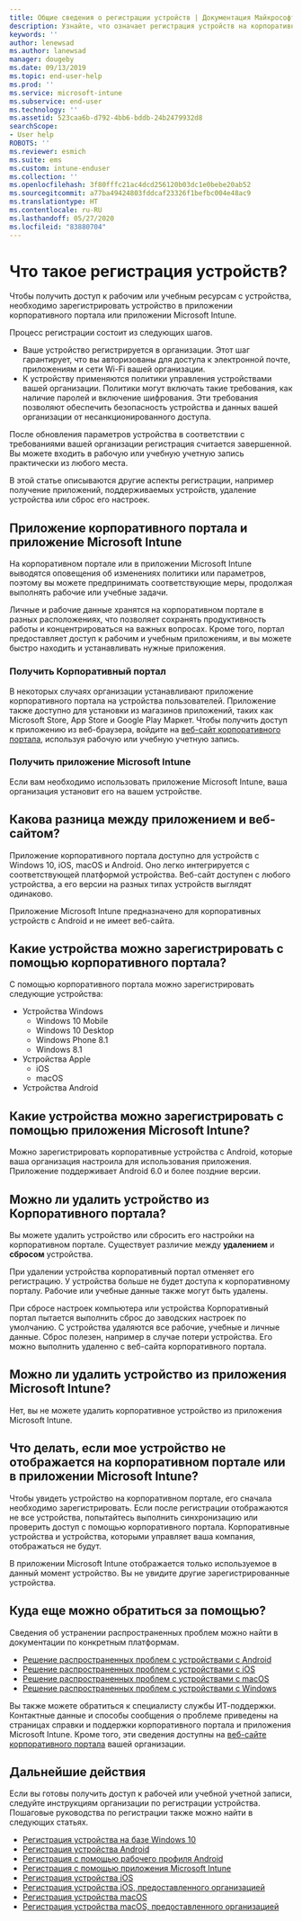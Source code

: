 ```yaml
---
title: Общие сведения о регистрации устройств | Документация Майкрософт
description: Узнайте, что означает регистрация устройств на корпоративном портале и в приложении Microsoft Intune.
keywords: ''
author: lenewsad
ms.author: lanewsad
manager: dougeby
ms.date: 09/13/2019
ms.topic: end-user-help
ms.prod: ''
ms.service: microsoft-intune
ms.subservice: end-user
ms.technology: ''
ms.assetid: 523caa6b-d792-4bb6-bddb-24b2479932d8
searchScope:
- User help
ROBOTS: ''
ms.reviewer: esmich
ms.suite: ems
ms.custom: intune-enduser
ms.collection: ''
ms.openlocfilehash: 3f80fffc21ac4dcd256120b03dc1e0bebe20ab52
ms.sourcegitcommit: a77ba49424803fddcaf23326f1befbc004e48ac9
ms.translationtype: HT
ms.contentlocale: ru-RU
ms.lasthandoff: 05/27/2020
ms.locfileid: "83880704"
---
```

# <a name="what-is-device-enrollment"></a>Что такое регистрация устройств?
Чтобы получить доступ к рабочим или учебным ресурсам с устройства, необходимо зарегистрировать устройство в приложении корпоративного портала или приложении Microsoft Intune. 

Процесс регистрации состоит из следующих шагов.

* Ваше устройство регистрируется в организации. Этот шаг гарантирует, что вы авторизованы для доступа к электронной почте, приложениям и сети Wi-Fi вашей организации. 
* К устройству применяются политики управления устройствами вашей организации. Политики могут включать такие требования, как наличие паролей и включение шифрования. Эти требования позволяют обеспечить безопасность устройства и данных вашей организации от несанкционированного доступа.

После обновления параметров устройства в соответствии с требованиями вашей организации регистрация считается завершенной. Вы можете входить в рабочую или учебную учетную запись практически из любого места.  

В этой статье описываются другие аспекты регистрации, например получение приложений, поддерживаемых устройств, удаление устройства или сброс его настроек.  

## <a name="company-portal-and-microsoft-intune-app"></a>Приложение корпоративного портала и приложение Microsoft Intune

На корпоративном портале или в приложении Microsoft Intune выводятся оповещения об изменениях политики или параметров, поэтому вы можете предпринимать соответствующие меры, продолжая выполнять рабочие или учебные задачи. 

Личные и рабочие данные хранятся на корпоративном портале в разных расположениях, что позволяет сохранять продуктивность работы и концентрироваться на важных вопросах. Кроме того, портал предоставляет доступ к рабочим и учебным приложениям, и вы можете быстро находить и устанавливать нужные приложения.  

### <a name="get-company-portal"></a>Получить Корпоративный портал

В некоторых случаях организации устанавливают приложение корпоративного портала на устройства пользователей. Приложение также доступно для установки из магазинов приложений, таких как Microsoft Store, App Store и Google Play Маркет. Чтобы получить доступ к приложению из веб-браузера, войдите на [веб-сайт корпоративного портала](https://go.microsoft.com/fwlink/?linkid=2010980), используя рабочую или учебную учетную запись.  

### <a name="get-microsoft-intune-app"></a>Получить приложение Microsoft Intune

Если вам необходимо использовать приложение Microsoft Intune, ваша организация установит его на вашем устройстве.  

## <a name="whats-the-difference-between-the-apps-and-the-website"></a>Какова разница между приложением и веб-сайтом?
Приложение корпоративного портала доступно для устройств с Windows 10, iOS, macOS и Android. Оно легко интегрируется с соответствующей платформой устройства. Веб-сайт доступен с любого устройства, а его версии на разных типах устройств выглядят одинаково. 

Приложение Microsoft Intune предназначено для корпоративных устройств с Android и не имеет веб-сайта.  

## <a name="what-kind-of-devices-can-you-enroll-with-company-portal"></a>Какие устройства можно зарегистрировать с помощью корпоративного портала?
С помощью корпоративного портала можно зарегистрировать следующие устройства:  

- Устройства Windows
  - Windows 10 Mobile
  - Windows 10 Desktop
  - Windows Phone 8.1
  - Windows 8.1
- Устройства Apple
    - iOS
    - macOS
- Устройства Android


## <a name="what-kind-of-devices-can-you-enroll-with-the-microsoft-intune-app"></a>Какие устройства можно зарегистрировать с помощью приложения Microsoft Intune?  
Можно зарегистрировать корпоративные устройства с Android, которые ваша организация настроила для использования приложения. Приложение поддерживает Android 6.0 и более поздние версии. 

## <a name="can-you-remove-a-device-from-the-company-portal"></a>Можно ли удалить устройство из Корпоративного портала?
Вы можете удалить устройство или сбросить его настройки на корпоративном портале. Существует различие между **удалением** и **сбросом** устройства.

При удалении устройства корпоративный портал отменяет его регистрацию. У устройства больше не будет доступа к корпоративному порталу. Рабочие или учебные данные также могут быть удалены. 

При сбросе настроек компьютера или устройства Корпоративный портал пытается выполнить сброс до заводских настроек по умолчанию. С устройства удаляются все рабочие, учебные и личные данные. Сброс полезен, например в случае потери устройства. Его можно выполнить удаленно с веб-сайта корпоративного портала.  

## <a name="can-you-remove-a-device-from-the-microsoft-intune-app"></a>Можно ли удалить устройство из приложения Microsoft Intune?
Нет, вы не можете удалить корпоративное устройство из приложения Microsoft Intune.  

## <a name="what-if-i-cant-see-my-device-in-the-company-portal-or-microsoft-intune-app"></a>Что делать, если мое устройство не отображается на корпоративном портале или в приложении Microsoft Intune?
Чтобы увидеть устройство на корпоративном портале, его сначала необходимо зарегистрировать. Если после регистрации отображаются не все устройства, попытайтесь выполнить синхронизацию или проверить доступ с помощью корпоративного портала. Корпоративные устройства и устройства, которыми управляет ваша компания, отображаться не будут.

В приложении Microsoft Intune отображается только используемое в данный момент устройство. Вы не увидите другие зарегистрированные устройства.  

## <a name="where-else-can-i-go-for-help"></a>Куда еще можно обратиться за помощью?  
Сведения об устранении распространенных проблем можно найти в документации по конкретным платформам.  

- [Решение распространенных проблем с устройствами с Android](check-compliance-on-your-device-android.md)  
- [Решение распространенных проблем с устройствами с iOS](troubleshoot-your-device-ios.md)
- [Решение распространенных проблем с устройствами с macOS](troubleshoot-your-device-macos.md)
- [Решение распространенных проблем с устройствами с Windows](troubleshoot-your-device-windows.md)

Вы также можете обратиться к специалисту службы ИТ-поддержки. Контактные данные и способы сообщения о проблеме приведены на страницах справки и поддержки корпоративного портала и приложения Microsoft Intune. Кроме того, эти сведения доступны на [веб-сайте корпоративного портала](https://go.microsoft.com/fwlink/?linkid=2010980) вашей организации.  

## <a name="next-steps"></a>Дальнейшие действия  

Если вы готовы получить доступ к рабочей или учебной учетной записи, следуйте инструкциям организации по регистрации устройства. Пошаговые руководства по регистрации также можно найти в следующих статьях.

* [Регистрация устройства на базе Windows 10](enroll-windows-10-device.md)
* [Регистрация устройства Android](enroll-device-android-company-portal.md)
* [Регистрация с помощью рабочего профиля Android](enroll-device-android-work-profile.md)
* [Регистрация с помощью приложения Microsoft Intune](enroll-device-android-microsoft-intune-app.md)
* [Регистрация устройства iOS](enroll-your-device-in-intune-ios.md)
* [Регистрация устройства iOS, предоставленного организацией](enroll-your-device-dep-ios.md)
* [Регистрация устройства macOS](enroll-your-device-in-intune-macos-cp.md)
* [Регистрация устройства macOS, предоставленного организацией](enroll-company-device-macos.md)
